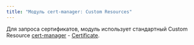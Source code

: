 ```yaml
---
title: "Модуль cert-manager: Custom Resources"
---
```


Для запроса сертификатов, модуль использует стандартный Custom Resource [cert-manager](https://cert-manager.io/) - [Certificate](https://cert-manager.io/docs/concepts/certificate/).


<!-- SCHEMA -->